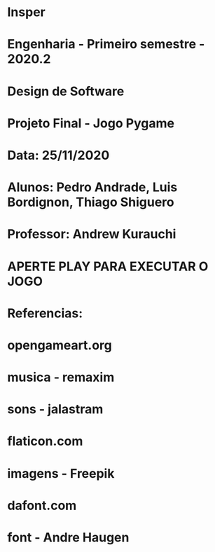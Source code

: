 # Insper

# Engenharia - Primeiro semestre - 2020.2

# Design de Software

# Projeto Final - Jogo Pygame

# Data: 25/11/2020

# Alunos: Pedro Andrade, Luis Bordignon, Thiago Shiguero

# Professor: Andrew Kurauchi

# APERTE PLAY PARA EXECUTAR O JOGO

# Referencias:
# opengameart.org
#   musica - remaxim
#   sons - jalastram
# flaticon.com
#   imagens - Freepik
# dafont.com
#   font - Andre Haugen


